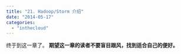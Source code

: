 ```yaml
---
title: "21. Hadoop/Storm 介绍"
date: "2014-05-17"
categories: 
  - "inthecloud"
---
```


终于到这一章了。 **期望这一章的读者不要盲目跟风，找到适合自己的便好。**
